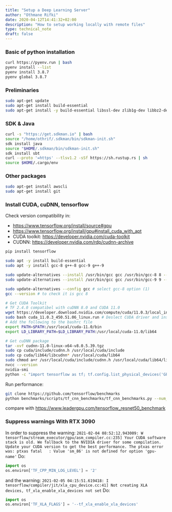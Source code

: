 ```yaml
---
title: "Setup a Deep Learning Server"
author: "Othmane Rifki"
date: 2020-04-12T14:41:32+02:00
description: "How to setup working locally with remote files"
type: technical_note
draft: false
---
```


### Basic of python installation
``` bash 
curl https://pyenv.run | bash
pyenv install --list
pyenv install 3.8.7
pyenv global 3.8.7
```

### Preliminaries
``` bash
sudo apt-get update
sudo apt-get install build-essential
sudo apt-get install -y build-essential libssl-dev zlib1g-dev libbz2-dev libreadline-dev libsqlite3-dev wget curl llvm libncurses5-dev libncursesw5-dev xz-utils tk-dev libffi-dev liblzma-dev git
```
### SDK & Java
``` bash 
curl -s "https://get.sdkman.io" | bash
source "/home/othrif/.sdkman/bin/sdkman-init.sh"
sdk install java
source "$HOME/.sdkman/bin/sdkman-init.sh"
sdk install sbt
curl --proto '=https' --tlsv1.2 -sSf https://sh.rustup.rs | sh
source $HOME/.cargo/env
```


### Other packages

``` bash 
sudo apt-get install awscli
sudo apt-get install git
```

### Install CUDA, cuDNN, tensorflow
Check version compatibility in:
* https://www.tensorflow.org/install/source#gpu
* https://www.tensorflow.org/install/gpu#install_cuda_with_apt
* CUDA toolkit: https://developer.nvidia.com/cuda-toolkit 
* CUDNN: https://developer.nvidia.com/rdp/cudnn-archive

``` bash 
pip install tensorflow

sudo apt -y install build-essential
sudo apt -y install gcc-8 g++-8 gcc-9 g++-9

sudo update-alternatives --install /usr/bin/gcc gcc /usr/bin/gcc-8 8 --slave /usr/bin/g++ g++ /usr/bin/g++-8
sudo update-alternatives --install /usr/bin/gcc gcc /usr/bin/gcc-9 9 --slave /usr/bin/g++ g++ /usr/bin/g++-9

sudo update-alternatives --config gcc # select gcc-8 option (1)
gcc --version # to check it is gcc 8

# Get CUDA Toolkit
# TF 2.4.0 compatibel with cuDNN 8.0 and CUDA 11.0
wget https://developer.download.nvidia.com/compute/cuda/11.0.3/local_installers/cuda_11.0.3_450.51.06_linux.run
sudo bash cuda_11.0.3_450.51.06_linux.run # Deslect CUDA driver and install
# Add the following to the bashrc file
export PATH=$PATH:/usr/local/cuda-11.0/bin
export LD_LIBRARY_PATH=$LD_LIBRARY_PATH:/usr/local/cuda-11.0/lib64

# Get cuDNN package
tar -xvf cudnn-11.0-linux-x64-v8.0.5.39.tgz
sudo cp cuda/include/cudnn.h /usr/local/cuda/include
sudo cp cuda/lib64/libcudnn* /usr/local/cuda/lib64
sudo chmod a+r /usr/local/cuda/include/cudnn.h /usr/local/cuda/lib64/libcudnn*
nvcc --version
nvidia-smi
python -c "import tensorflow as tf; tf.config.list_physical_devices('GPU')"
```

Run performance:
``` bash 
git clone https://github.com/tensorflow/benchmarks
python benchmarks/scripts/tf_cnn_benchmarks/tf_cnn_benchmarks.py --num_gpus=1 --model resnet50 --batch_size 64
```
compare with https://www.leadergpu.com/tensorflow_resnet50_benchmark

### Suppress warnings With RTX 3090 

In order to suppress the warning: `2021-02-04 08:52:12.943009: W tensorflow/stream_executor/gpu/asm_compiler.cc:235] Your CUDA software stack is old. We fallback to the NVIDIA driver for some compilation. Update your CUDA version to get the best performance. The ptxas error was: ptxas fatal   : Value 'sm_86' is not defined for option 'gpu-name'`
Do: 
``` python
import os
os.environ['TF_CPP_MIN_LOG_LEVEL'] = '2'
```
and the warning: `2021-02-05 04:15:51.619418: I tensorflow/compiler/jit/xla_cpu_device.cc:41] Not creating XLA devices, tf_xla_enable_xla_devices not set`
Do:
``` python
import os
os.environ['TF_XLA_FLAGS'] = '--tf_xla_enable_xla_devices'
```